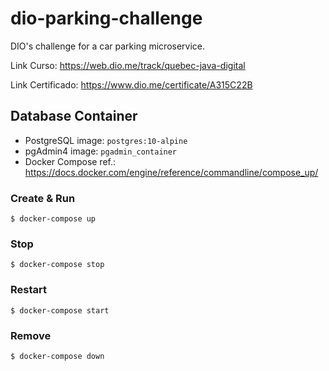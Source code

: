 # dio-parking-challenge
DIO's challenge for a car parking microservice.

Link Curso: https://web.dio.me/track/quebec-java-digital

Link Certificado: https://www.dio.me/certificate/A315C22B

## Database Container
- PostgreSQL image: `postgres:10-alpine`
- pgAdmin4 image: `pgadmin_container`
- Docker Compose ref.: https://docs.docker.com/engine/reference/commandline/compose_up/


### Create & Run 
```shell
$ docker-compose up
```

### Stop
```shell
$ docker-compose stop
```

### Restart
```shell
$ docker-compose start
```

### Remove
```shell
$ docker-compose down
```


